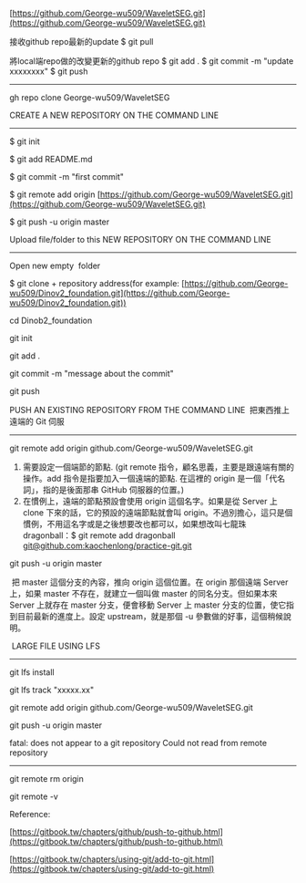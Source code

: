 
[https://github.com/George-wu509/WaveletSEG.git](https://github.com/George-wu509/WaveletSEG.git)

接收github repo最新的update
$ git pull

將local端repo做的改變更新的github repo
$ git add .
$ git commit -m "update xxxxxxxx"
$ git push

-------------------------------------

gh repo clone George-wu509/WaveletSEG

CREATE A NEW REPOSITORY ON THE COMMAND LINE

-------------------------------------

$ git init

$ git add README.md

$ git commit -m "first commit"

$ git remote add origin [https://github.com/George-wu509/WaveletSEG.git](https://github.com/George-wu509/WaveletSEG.git)

$ git push -u origin master

Upload file/folder to this NEW REPOSITORY ON THE COMMAND LINE

-------------------------------------

Open new empty  folder

$ git clone + repository address(for example: [https://github.com/George-wu509/Dinov2_foundation.git](https://github.com/George-wu509/Dinov2_foundation.git))

cd Dinob2_foundation

git init

git add .

git commit -m "message about the commit"

git push

PUSH AN EXISTING REPOSITORY FROM THE COMMAND LINE  把東西推上遠端的 Git 伺服

-------------------------------------

git remote add origin github.com/George-wu509/WaveletSEG.git

1. 需要設定一個端節的節點. (git remote 指令，顧名思義，主要是跟遠端有關的操作。add 指令是指要加入一個遠端的節點. 在這裡的 origin 是一個「代名詞」，指的是後面那串 GitHub 伺服器的位置。)    
2. 在慣例上，遠端的節點預設會使用 origin 這個名字。如果是從 Server 上 clone 下來的話，它的預設的遠端節點就會叫 origin。不過別擔心，這只是個慣例，不用這名字或是之後想要改也都可以，如果想改叫七龍珠 dragonball：$ git remote add dragonball [git@github.com:kaochenlong/practice-git.git](mailto:git@github.com:kaochenlong/practice-git.git)

git push -u origin master

 把 master 這個分支的內容，推向 origin 這個位置。在 origin 那個遠端 Server 上，如果 master 不存在，就建立一個叫做 master 的同名分支。但如果本來 Server 上就存在 master 分支，便會移動 Server 上 master 分支的位置，使它指到目前最新的進度上。設定 upstream，就是那個 -u 參數做的好事，這個稍候說明。

 LARGE FILE USING LFS

-------------------------------------

git lfs install

git lfs track "xxxxx.xx"

git remote add origin github.com/George-wu509/WaveletSEG.git

git push -u origin master

fatal: does not appear to a git repository Could not read from remote repository

-------------------------------------

git remote rm origin

git remote -v

Reference:

[https://gitbook.tw/chapters/github/push-to-github.html](https://gitbook.tw/chapters/github/push-to-github.html)

[https://gitbook.tw/chapters/using-git/add-to-git.html](https://gitbook.tw/chapters/using-git/add-to-git.html)